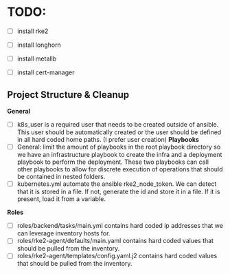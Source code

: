 # TODO:

- [ ] install rke2
- [ ] install longhorn
- [ ] install metallb
- [ ] install cert-manager



## Project Structure & Cleanup
**General**
- [ ] k8s_user is a required user that needs to be created outside of ansible. This user should be automatically created or the user should be defined in all hard coded home paths. (I prefer user creation)
**Playbooks**
- [ ] General: limit the amount of playbooks in the root playbook directory so we have an infrastructure playbook to create the infra and a deployment playbook to perform the deployment. These two playbooks can call other playbooks to allow for discrete execution of operations that should be contained in nested folders.
- [ ] kubernetes.yml automate the ansible rke2_node_token. We can detect that it is stored in a file. If not, generate the id and store it in a file. If it is present, load it from a variable.

**Roles**
- [ ] roles/backend/tasks/main.yml contains hard coded ip addresses that we can leverage inventory hosts for.
- [ ] roles/rke2-agent/defaults/main.yaml contains hard coded values that should be pulled from the inventory.
- [ ] roles/rke2-agent/templates/config.yaml.j2 contains hard coded values that should be pulled from the inventory.

